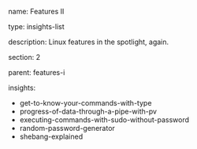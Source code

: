name: Features II

type: insights-list

description: Linux features in the spotlight, again.

section: 2

parent: features-i

insights:
  - get-to-know-your-commands-with-type
  - progress-of-data-through-a-pipe-with-pv
  - executing-commands-with-sudo-without-password
  - random-password-generator
  - shebang-explained
